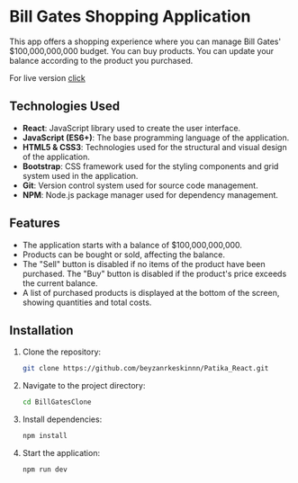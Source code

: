 # Bill Gates Shopping Application



This app offers a shopping experience where you can manage Bill Gates' $100,000,000,000 budget. You can buy products. You can update your balance according to the product you purchased.

For live version [click](https://billgates-nu.vercel.app/)

## Technologies Used

- **React**: JavaScript library used to create the user interface.
- **JavaScript (ES6+)**: The base programming language of the application.
- **HTML5 & CSS3**: Technologies used for the structural and visual design of the application.
- **Bootstrap**: CSS framework used for the styling components and grid system used in the application.
- **Git**: Version control system used for source code management.
- **NPM**: Node.js package manager used for dependency management.
## Features

- The application starts with a balance of $100,000,000,000.
- Products can be bought or sold, affecting the balance.
- The "Sell" button is disabled if no items of the product have been purchased. The "Buy" button is disabled if the product's price exceeds the current balance.
- A list of purchased products is displayed at the bottom of the screen, showing quantities and total costs.

## Installation

1. Clone the repository:
    ```bash
    git clone https://github.com/beyzanrkeskinnn/Patika_React.git
    ```

2. Navigate to the project directory:
    ```bash
    cd BillGatesClone
    ```

3. Install dependencies:
    ```bash
    npm install
    ```

4. Start the application:
    ```bash
    npm run dev
    ```






